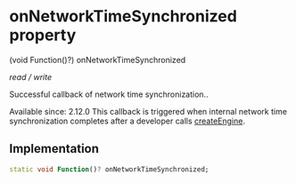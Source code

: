 


# onNetworkTimeSynchronized property







(void Function()?) onNetworkTimeSynchronized
  
_<span class="feature">read / write</span>_



<p>Successful callback of network time synchronization..</p>
<p>Available since: 2.12.0
This callback is triggered when internal network time synchronization completes after a developer calls <a class="deprecated" href="../../zego_uikit_prebuilt_live_audio_room/ZegoExpressEngine/createEngine.md">createEngine</a>.</p>



## Implementation

```dart
static void Function()? onNetworkTimeSynchronized;
```







